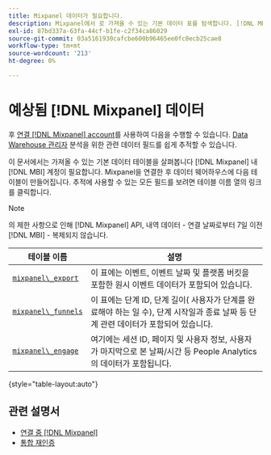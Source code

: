 ```yaml
---
title: Mixpanel 데이터가 필요합니다.
description: Mixpanel에서 로 가져올 수 있는 기본 데이터 표를 탐색합니다. [!DNL MBI] 계정이 필요합니다.
exl-id: 87bd337a-63fa-44cf-b1fe-c2f34ca86029
source-git-commit: 03a5161930cafcbe600b96465ee0fc0ecb25cae8
workflow-type: tm+mt
source-wordcount: '213'
ht-degree: 0%

---
```


# 예상됨 [!DNL Mixpanel] 데이터

후 [연결 [!DNL Mixpanel] account](../integrations/mixpanel.md)를 사용하여 다음을 수행할 수 있습니다. [Data Warehouse 관리자](../../../data-analyst/data-warehouse-mgr/tour-dwm.md) 분석을 위한 관련 데이터 필드를 쉽게 추적할 수 있습니다.

이 문서에서는 가져올 수 있는 기본 데이터 테이블을 살펴봅니다 [!DNL Mixpanel] 내 [!DNL MBI] 계정이 필요합니다. Mixpanel을 연결한 후 데이터 웨어하우스에 다음 테이블이 만들어집니다. 추적에 사용할 수 있는 모든 필드를 보려면 테이블 이름 열의 링크를 클릭합니다.

>[!NOTE]
>
>의 제한 사항으로 인해 [!DNL Mixpanel] API, 내역 데이터 - 연결 날짜로부터 7일 이전 [!DNL MBI] - 복제되지 않습니다.

| **테이블 이름** | **설명** |
|-----|-----|
| [`mixpanel\_export`](https://mixpanel.com/docs/api-documentation/exporting-raw-data-you-inserted-into-mixpanel#datafeed) | 이 표에는 이벤트, 이벤트 날짜 및 플랫폼 버킷을 포함한 원시 이벤트 데이터가 포함되어 있습니다. |
| [`mixpanel\_funnels`](https://mixpanel.com/docs/api-documentation/data-export-api#funnels-default) | 이 표에는 단계 ID, 단계 길이( 사용자가 단계를 완료해야 하는 일 수), 단계 시작일과 종료 날짜 등 단계 관련 데이터가 포함되어 있습니다. |
| [`mixpanel\_engage`](https://mixpanel.com/docs/api-documentation/data-export-api#engage-default) | 여기에는 세션 ID, 페이지 및 사용자 정보, 사용자가 마지막으로 본 날짜/시간 등 People Analytics의 데이터가 포함됩니다. |

{style=&quot;table-layout:auto&quot;}

## 관련 설명서

* [연결 중 [!DNL Mixpanel]](../integrations/mixpanel.md)
* [통합 재인증](https://support.magento.com/hc/en-us/articles/360016733151-Reauthenticating-integrations)
